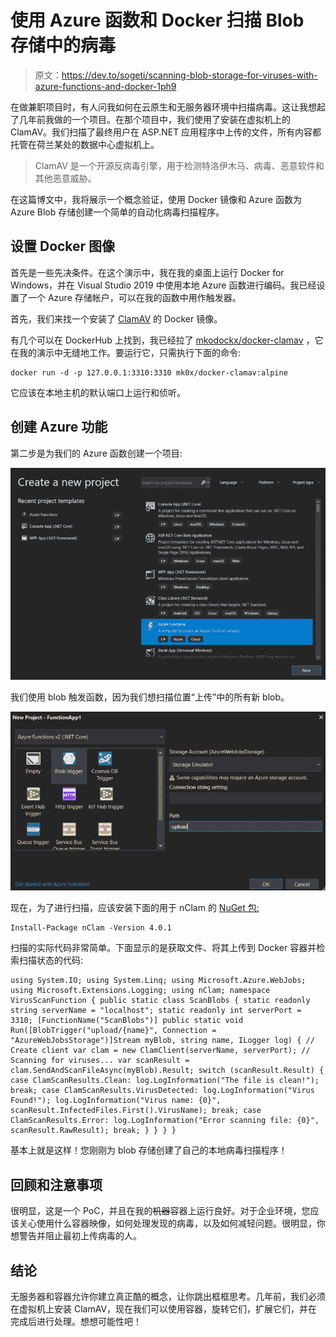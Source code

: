 # 使用 Azure 函数和 Docker 扫描 Blob 存储中的病毒

> 原文：<https://dev.to/sogeti/scanning-blob-storage-for-viruses-with-azure-functions-and-docker-1ph9>

在做兼职项目时，有人问我如何在云原生和无服务器环境中扫描病毒。这让我想起了几年前我做的一个项目。在那个项目中，我们使用了安装在虚拟机上的 ClamAV。我们扫描了最终用户在 ASP.NET 应用程序中上传的文件，所有内容都托管在荷兰某处的数据中心虚拟机上。

> ClamAV 是一个开源反病毒引擎，用于检测特洛伊木马、病毒、恶意软件和其他恶意威胁。

在这篇博文中，我将展示一个概念验证，使用 Docker 镜像和 Azure 函数为 Azure Blob 存储创建一个简单的自动化病毒扫描程序。

## 设置 Docker 图像

首先是一些先决条件。在这个演示中，我在我的桌面上运行 Docker for Windows，并在 Visual Studio 2019 中使用本地 Azure 函数进行编码。我已经设置了一个 Azure 存储帐户，可以在我的函数中用作触发器。

首先，我们来找一个安装了 [ClamAV](https://www.clamav.net/) 的 Docker 镜像。

有几个可以在 DockerHub 上找到，我已经拉了 [mkodockx/docker-clamav](https://hub.docker.com/r/mkodockx/docker-clamav/) ，它在我的演示中无缝地工作。要运行它，只需执行下面的命令:

```
docker run -d -p 127.0.0.1:3310:3310 mk0x/docker-clamav:alpine 
```

它应该在本地主机的默认端口上运行和侦听。

## 创建 Azure 功能

第二步是为我们的 Azure 函数创建一个项目:

[![createproject](img/c5ae46c3c8caf45d99a0a2919ffbe8ff.png)](https://res.cloudinary.com/practicaldev/image/fetch/s--MK5H6BV8--/c_limit%2Cf_auto%2Cfl_progressive%2Cq_auto%2Cw_880/https://peterrombouts.files.wordpress.com/2019/04/createproject.png%3Fw%3D840)

我们使用 blob 触发函数，因为我们想扫描位置“上传”中的所有新 blob。

[![blobtrigger](img/65d520435a64bcc8da95b0e77b8962fc.png)](https://res.cloudinary.com/practicaldev/image/fetch/s--JJV5IfXj--/c_limit%2Cf_auto%2Cfl_progressive%2Cq_auto%2Cw_880/https://peterrombouts.files.wordpress.com/2019/04/blobtrigger.png%3Fw%3D840)

现在，为了进行扫描，应该安装下面的用于 nClam 的 [NuGet 包:](https://www.nuget.org/packages/nClam) 

```
Install-Package nClam -Version 4.0.1 
```

扫描的实际代码非常简单。下面显示的是获取文件、将其上传到 Docker 容器并检索扫描状态的代码:

```
using System.IO; using System.Linq; using Microsoft.Azure.WebJobs; using Microsoft.Extensions.Logging; using nClam; namespace VirusScanFunction { public static class ScanBlobs { static readonly string serverName = "localhost"; static readonly int serverPort = 3310; [FunctionName("ScanBlobs")] public static void Run([BlobTrigger("upload/{name}", Connection = "AzureWebJobsStorage")]Stream myBlob, string name, ILogger log) { // Create client var clam = new ClamClient(serverName, serverPort); // Scanning for viruses... var scanResult = clam.SendAndScanFileAsync(myBlob).Result; switch (scanResult.Result) { case ClamScanResults.Clean: log.LogInformation("The file is clean!"); break; case ClamScanResults.VirusDetected: log.LogInformation("Virus Found!"); log.LogInformation("Virus name: {0}", scanResult.InfectedFiles.First().VirusName); break; case ClamScanResults.Error: log.LogInformation("Error scanning file: {0}", scanResult.RawResult); break; } } } } 
```

基本上就是这样！您刚刚为 blob 存储创建了自己的本地病毒扫描程序！

## 回顾和注意事项

很明显，这是一个 PoC，并且在我的~~机器~~容器上运行良好。对于企业环境，您应该关心使用什么容器映像，如何处理发现的病毒，以及如何减轻问题。很明显，你想警告并阻止最初上传病毒的人。

## 结论

无服务器和容器允许你建立真正酷的概念，让你跳出框框思考。几年前，我们必须在虚拟机上安装 ClamAV，现在我们可以使用容器，旋转它们，扩展它们，并在完成后进行处理。想想可能性吧！